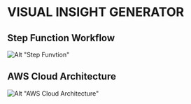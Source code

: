 # VISUAL INSIGHT GENERATOR
## Step Function Workflow
![Alt "Step Funvtion"](https://github.com/ak-699/visual-insight-generator/blob/source/stepfunctions_graph.png)
## AWS Cloud Architecture 
![Alt "AWS Cloud Architecture"](https://github.com/ak-699/visual-insight-generator/blob/source/vig-cc-arch-2.png)
